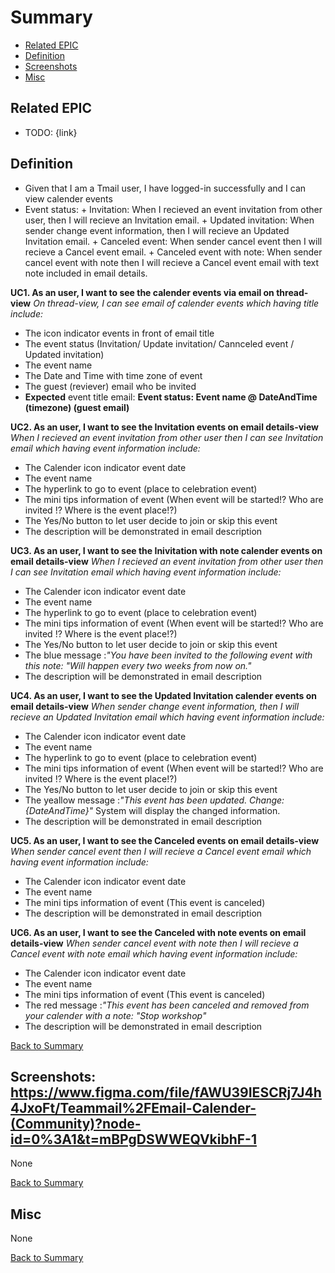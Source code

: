 # Summary

* [Related EPIC](#related-epic)
* [Definition](#definition)
* [Screenshots](#screenshots)
* [Misc](#misc)

## Related EPIC

* TODO: {link}

## Definition

- Given that I am a Tmail user, I have logged-in successfully and I can view calender events
- Event status:
             + Invitation: When I recieved an event invitation from other user, then I will recieve an Invitation email.
             + Updated invitation: When sender change event information, then I will recieve an Updated Invitation email.
             + Canceled event: When sender cancel event then I will recieve a Cancel event email.
             + Canceled event with note: When sender cancel event with note then I will recieve a Cancel event email with text note included in email details.

**UC1. As an user, I want to see the calender events via email on thread-view**
 _On thread-view, I can see email of calender events which having title include:_
- The icon indicator events in front of email title 
- The event status (Invitation/ Update invitation/ Cannceled event / Updated invitation)
- The event name
- The Date and Time with time zone of event
- The guest (reviever) email who be invited
- **Expected** event title email: **Event status: Event name @ DateAndTime (timezone) (guest email)**

**UC2.  As an user, I want to see the **Invitation** events on email details-view**
 _When I recieved an event invitation from other user then I can see Invitation email which having event information include:_
- The Calender icon indicator event date
- The event name
- The hyperlink to go to event (place to celebration event)
- The mini tips information of event (When event will be started!? Who are invited !? Where is the event place!?)
- The Yes/No button to let user decide to join or skip this event
- The description will be demonstrated in email description

**UC3.  As an user, I want to see the **Inivitation with note** calender events on email details-view**
_When I recieved an event invitation from other user then I can see Invitation email which having event information include:_
- The Calender icon indicator event date
- The event name
- The hyperlink to go to event (place to celebration event)
- The mini tips information of event (When event will be started!? Who are invited !? Where is the event place!?)
- The Yes/No button to let user decide to join or skip this event
- The blue message :_"You have been invited to the following event with this note: "Will happen every two weeks from now on."_
- The description will be demonstrated in email description

**UC4.  As an user, I want to see the Updated Invitation calender events on email details-view**
_When sender change event information, then I will recieve an Updated Invitation email which having event information include:_
- The Calender icon indicator event date
- The event name
- The hyperlink to go to event (place to celebration event)
- The mini tips information of event (When event will be started!? Who are invited !? Where is the event place!?)
- The Yes/No button to let user decide to join or skip this event
- The yeallow message :_"This event has been updated. Change:{DateAndTime}"_ System will display the changed information.
- The description will be demonstrated in email description

**UC5.  As an user, I want to see the **Canceled** events on email details-view**
 _When sender cancel event then I will recieve a Cancel event email which having event information include:_
- The Calender icon indicator event date
- The event name
- The mini tips information of event (This event is canceled)
- The description will be demonstrated in email description

**UC6.  As an user, I want to see the **Canceled with note** events on email details-view**
 _When sender cancel event with note then I will recieve a Cancel event with note email which having event information include:_
- The Calender icon indicator event date
- The event name
- The mini tips information of event (This event is canceled)
- The red message :_"This event has been canceled and  removed from your calender with a note: "Stop workshop"_
- The description will be demonstrated in email description


[Back to Summary](#summary)

## Screenshots:  https://www.figma.com/file/fAWU39IESCRj7J4h4JxoFt/Teammail%2FEmail-Calender-(Community)?node-id=0%3A1&t=mBPgDSWWEQVkibhF-1

None

[Back to Summary](#summary)

## Misc

None

[Back to Summary](#summary)
